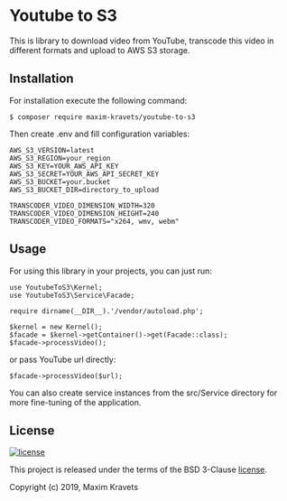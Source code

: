 # Youtube to S3

This is library to download video from YouTube, transcode this video in different formats and upload to AWS S3 storage.

## Installation

For installation execute the following command:

```
$ composer require maxim-kravets/youtube-to-s3
``` 

Then create .env and fill configuration variables:

```
AWS_S3_VERSION=latest
AWS_S3_REGION=your_region
AWS_S3_KEY=YOUR_AWS_API_KEY
AWS_S3_SECRET=YOUR_AWS_API_SECRET_KEY
AWS_S3_BUCKET=your.bucket
AWS_S3_BUCKET_DIR=directory_to_upload

TRANSCODER_VIDEO_DIMENSION_WIDTH=320
TRANSCODER_VIDEO_DIMENSION_HEIGHT=240
TRANSCODER_VIDEO_FORMATS="x264, wmv, webm"
```  

## Usage

For using this library in your projects, you can just run:

```
use YoutubeToS3\Kernel;
use YoutubeToS3\Service\Facade;

require dirname(__DIR__).'/vendor/autoload.php';

$kernel = new Kernel();
$facade = $kernel->getContainer()->get(Facade::class);
$facade->processVideo();
```

or pass YouTube url directly:

```
$facade->processVideo($url);
```

You can also create service instances from the src/Service directory for more fine-tuning of the application.

License
-------

[![license](https://img.shields.io/github/license/maxim-kravets/youtube-to-s3)](LICENSE)

This project is released under the terms of the BSD 3-Clause [license](LICENSE).

Copyright (c) 2019, Maxim Kravets